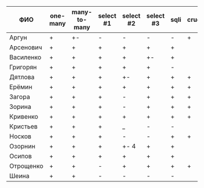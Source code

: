 | **ФИО**     | one-many | many-to-many | select #1 | select #2 | select #3 | sqli | crud | er_diagram | deploy | indexes |
|-------------|----------|--------------|-----------|-----------|-----------|------|------|------------|--------|---------|
| Аргун       | +        | +-           | -         | -         | -         | -    | +    | +          | +      |         |
| Арсенович   | +        | +            | +         | +         | +         | +    |      | +          |        |         |
| Василенко   | +        | +            | +         | +         | +-        | +    |      |            |        |         |
| Григорян    | +        | +            | +         | +         | +         | -    |      |            |        |         |
| Дятлова     | +        | +            | +         | +-        | +         | +    | +    | +          |        |         |
| Ерёмин      | +        | +            | +         | +         | +         | +    | +    | +          | +      |         |
| Загора      | +        | +            | +         | -         | +         | +    | +    | +          | +      |         |
| Зорина      | +        | +            | +         | -         | +         | +    | +    | +          |        |         |
| Кривенко    | +        | +            | +         | +         | +         | +    | +    | +          | +      |         |
| Кристьев    | +        | +            | +         | _         | -         | -    |      |            |        |         |
| Носков      | +        | +            | +         | -         | -         | +    | +    |            | +      |         |
| Озорнин     | +        | +            | +         | +- 4      | +         | +    |      | +          |        |         |
| Осипов      | +        | +            | +         | +         | +         | +    |      |            |        |         |
| Отрощенко   | +        | +            | -         | +         | +         | +    | +    | +          | +      |         |
| Шеина       | +        | +            | -         | -         | -         | -    |      |            |        |         |
